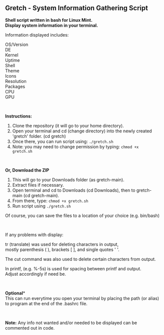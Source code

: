 ## Gretch - System Information Gathering Script

**Shell script written in bash for Linux Mint.**  
**Display system information in your terminal.**    

Information displayed  includes:

OS/Version  
DE  
Kernel  
Uptime  
Shell    
Theme  
Icons  
Resolution  
Packages  
CPU  
GPU    

<br />

**Instructions:**

1. Clone the repository (it will go to your home directory).
2. Open your terminal and cd (change directory) into the newly created 'gretch' folder. (cd gretch)
3. Once there, you can run script using: `./gretch.sh`  
4. Note: you may need to change permission by typing: `chmod +x gretch.sh`    

<br />

**Or, Download the ZIP**    
1. This will go to your Downloads folder (as gretch-main).  
2. Extract files if necessary.  
3. Open terminal and cd to Downloads (cd Downloads), then to gretch-main (cd gretch-main).  
4. From there, type: `chmod +x gretch.sh`     
5. Run script using `./gretch.sh`  

Of course, you can save the files to a location of your choice (e.g. bin/bash)

<br />
 
If any problems with display:  

tr (translate) was used for deleting characters in output,  
mostly parenthesis ( ), brackets [ ], and single quotes ' '.  

The cut command was also used to delete certain characters from output.  

In printf, (e.g. %-5s) is used for spacing between printf and output.   
Adjust accordingly if need be.  

<br />  

**Optional***  
This can run everytime you open your terminal by placing the path (or alias) to program at the end of the .bashrc file.  

<br />  

**Note:** Any info not wanted and/or needed to be displayed can be commented out in code.
